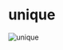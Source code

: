 # unique
![unique](https://user-images.githubusercontent.com/28072229/30519870-631fa590-9ba9-11e7-8f02-8e24966835a0.png)
